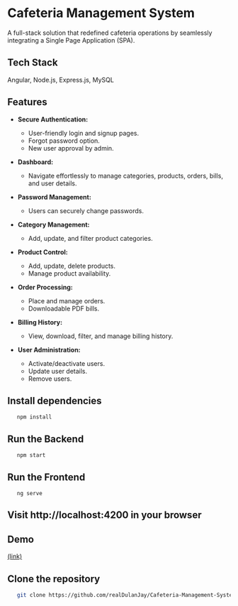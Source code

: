 # Cafeteria Management System

A full-stack solution that redefined cafeteria operations by seamlessly integrating a Single Page Application (SPA). 

## Tech Stack

Angular, Node.js, Express.js, MySQL

## Features

- **Secure Authentication:**
  - User-friendly login and signup pages.
  - Forgot password option.
  - New user approval by admin.

- **Dashboard:**
  - Navigate effortlessly to manage categories, products, orders, bills, and user details.

- **Password Management:**
  - Users can securely change passwords.

- **Category Management:**
  - Add, update, and filter product categories.

- **Product Control:**
  - Add, update, delete products.
  - Manage product availability.

- **Order Processing:**
  - Place and manage orders.
  - Downloadable PDF bills.

- **Billing History:**
  - View, download, filter, and manage billing history.

- **User Administration:**
  - Activate/deactivate users.
  - Update user details.
  - Remove users.

## Install dependencies

```
   npm install
```
## Run the Backend

```
   npm start
```

## Run the Frontend

```
   ng serve
```

## Visit http://localhost:4200 in your browser

## Demo

[(link)](https://realdulanjay.github.io/Cafeteria-Management-System-Frontend/)

## Clone the repository

```bash
   git clone https://github.com/realDulanJay/Cafeteria-Management-System.git


   

